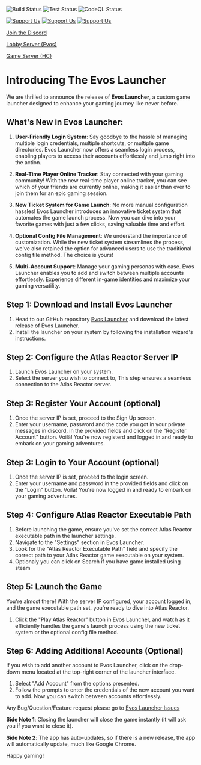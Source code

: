 ![Build Status](https://github.com/Addalyn/Evos-Launcher/actions/workflows/publish.yml/badge.svg 'Build Status') ![Test Status](https://github.com/Addalyn/Evos-Launcher/actions/workflows/test.yml/badge.svg 'Test') ![CodeQL Status](https://github.com/Addalyn/Evos-Launcher/actions/workflows/codeql-analysis.yml/badge.svg 'CodeQL') 

[![Support Us](https://img.shields.io/badge/Support%20Us-PayPal%20(Babymillie)-green.svg)](https://paypal.me/BabyAddalyn) [![Support Us](https://img.shields.io/badge/Support%20Us-qiwi%20(Zheneq)-green.svg)](https://donate.qiwi.com/payin/zheneq) [![Support Us](https://img.shields.io/badge/Support%20Us-boosty%20(Zheneq)-green.svg)](https://boosty.to/zheneq)

[Join the Discord](https://discord.com/invite/RVnCQ7U)

[Lobby Server (Evos)](https://github.com/Zheneq/EvoS)

[Game Server (HC)](https://github.com/Zheneq/hc)

# Introducing The Evos Launcher

We are thrilled to announce the release of **Evos Launcher**, a custom game launcher designed to enhance your gaming journey like never before.

## What's New in Evos Launcher:

1. **User-Friendly Login System**: Say goodbye to the hassle of managing multiple login credentials, multiple shortcuts, or multiple game directories. Evos Launcher now offers a seamless login process, enabling players to access their accounts effortlessly and jump right into the action.

2. **Real-Time Player Online Tracker**: Stay connected with your gaming community! With the new real-time player online tracker, you can see which of your friends are currently online, making it easier than ever to join them for an epic gaming session.

3. **New Ticket System for Game Launch**: No more manual configuration hassles! Evos Launcher introduces an innovative ticket system that automates the game launch process. Now you can dive into your favorite games with just a few clicks, saving valuable time and effort.

4. **Optional Config File Management**: We understand the importance of customization. While the new ticket system streamlines the process, we've also retained the option for advanced users to use the traditional config file method. The choice is yours!

5. **Multi-Account Support**: Manage your gaming personas with ease. Evos Launcher enables you to add and switch between multiple accounts effortlessly. Experience different in-game identities and maximize your gaming versatility.

## Step 1: Download and Install Evos Launcher

1. Head to our GitHub repository [Evos Launcher](https://github.com/Addalyn/Evos-Launcher/releases/latest) and download the latest release of Evos Launcher.
2. Install the launcher on your system by following the installation wizard's instructions.

## Step 2: Configure the Atlas Reactor Server IP

1. Launch Evos Launcher on your system.
2. Select the server you wish to connect to, This step ensures a seamless connection to the Atlas Reactor server.

## Step 3: Register Your Account (optional)

1. Once the server IP is set, proceed to the Sign Up screen.
2. Enter your username, password and the code you got in your private messages in discord, in the provided fields and click on the "Register Account" button. Voilà! You're now registerd and logged in and ready to embark on your gaming adventures.

## Step 3: Login to Your Account (optional)

1. Once the server IP is set, proceed to the login screen.
2. Enter your username and password in the provided fields and click on the "Login" button. Voilà! You're now logged in and ready to embark on your gaming adventures.

## Step 4: Configure Atlas Reactor Executable Path

1. Before launching the game, ensure you've set the correct Atlas Reactor executable path in the launcher settings.
2. Navigate to the "Settings" section in Evos Launcher.
3. Look for the "Atlas Reactor Executable Path" field and specify the correct path to your Atlas Reactor game executable on your system.
4. Optionaly you can click on Search if you have game installed using steam

## Step 5: Launch the Game

You're almost there! With the server IP configured, your account logged in, and the game executable path set, you're ready to dive into Atlas Reactor.

1. Click the "Play Atlas Reactor" button in Evos Launcher, and watch as it efficiently handles the game's launch process using the new ticket system or the optional config file method.

## Step 6: Adding Additional Accounts (Optional)

If you wish to add another account to Evos Launcher, click on the drop-down menu located at the top-right corner of the launcher interface.

1. Select "Add Account" from the options presented.
2. Follow the prompts to enter the credentials of the new account you want to add. Now you can switch between accounts effortlessly.

Any Bug/Question/Feature request please go to [Evos Launcher Issues](https://github.com/Addalyn/Evos-Launcher/issues)

**Side Note 1**: Closing the launcher will close the game instantly (it will ask you if you want to close it).

**Side Note 2**: The app has auto-updates, so if there is a new release, the app will automatically update, much like Google Chrome.

Happy gaming!
